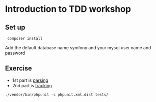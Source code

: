 # Introduction to TDD workshop

## Set up

 ```
  composer install
 ```
 
 Add the default database name symfony and your mysql user name and password

## Exercise

- 1st part is [parsing](OrderParsing.md)
- 2nd part is [tracking](OrderTracking.md)

```
./vendor/bin/phpunit -c phpunit.xml.dist tests/

```